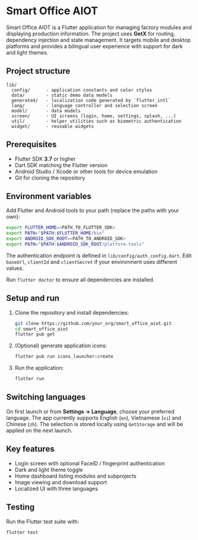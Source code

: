 # Smart Office AIOT

Smart Office AIOT is a Flutter application for managing factory modules and displaying production information. The project uses **GetX** for routing, dependency injection and state management. It targets mobile and desktop platforms and provides a bilingual user experience with support for dark and light themes.

## Project structure

```
lib/
  config/      - application constants and color styles
  data/        - static demo data models
  generated/   - localization code generated by `flutter_intl`
  lang/        - language controller and selection screen
  model/       - data models
  screen/      - UI screens (login, home, settings, splash, ...)
  util/        - helper utilities such as biometric authentication
  widget/      - reusable widgets
```

## Prerequisites

- Flutter SDK **3.7** or higher
- Dart SDK matching the Flutter version
- Android Studio / Xcode or other tools for device emulation
- Git for cloning the repository

## Environment variables

Add Flutter and Android tools to your path (replace the paths with your own):

```bash
export FLUTTER_HOME=<PATH_TO_FLUTTER_SDK>
export PATH="$PATH:$FLUTTER_HOME/bin"
export ANDROID_SDK_ROOT=<PATH_TO_ANDROID_SDK>
export PATH="$PATH:$ANDROID_SDK_ROOT/platform-tools"
```

The authentication endpoint is defined in
`lib/config/auth_config.dart`. Edit `baseUrl`, `clientId` and
`clientSecret` if your environment uses different values.

Run `flutter doctor` to ensure all dependencies are installed.

## Setup and run

1. Clone the repository and install dependencies:
   ```bash
   git clone https://github.com/your_org/smart_office_aiot.git
   cd smart_office_aiot
   flutter pub get
   ```
2. (Optional) generate application icons:
   ```bash
   flutter pub run icons_launcher:create
   ```
3. Run the application:
   ```bash
   flutter run
   ```

## Switching languages

On first launch or from **Settings -> Language**, choose your preferred language. The app currently supports English (`en`), Vietnamese (`vi`) and Chinese (`zh`). The selection is stored locally using `GetStorage` and will be applied on the next launch.

## Key features

- Login screen with optional FaceID / fingerprint authentication
- Dark and light theme toggle
- Home dashboard listing modules and subprojects
- Image viewing and download support
- Localized UI with three languages

## Testing

Run the Flutter test suite with:

```bash
flutter test
```

